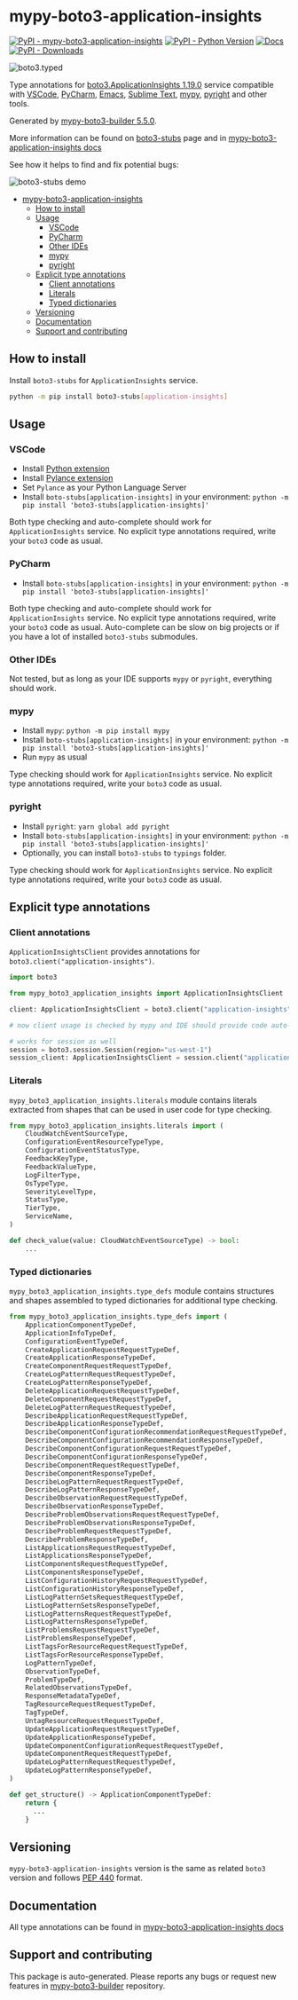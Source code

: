 <a id="mypy-boto3-application-insights"></a>

# mypy-boto3-application-insights

[![PyPI - mypy-boto3-application-insights](https://img.shields.io/pypi/v/mypy-boto3-application-insights.svg?color=blue)](https://pypi.org/project/mypy-boto3-application-insights)
[![PyPI - Python Version](https://img.shields.io/pypi/pyversions/mypy-boto3-application-insights.svg?color=blue)](https://pypi.org/project/mypy-boto3-application-insights)
[![Docs](https://img.shields.io/readthedocs/mypy-boto3-builder.svg?color=blue)](https://mypy-boto3-builder.readthedocs.io/)
[![PyPI - Downloads](https://img.shields.io/pypi/dw/mypy-boto3-application-insights?color=blue)](https://pypistats.org/packages/mypy-boto3-application-insights)

![boto3.typed](https://github.com/vemel/mypy_boto3_builder/raw/master/logo.png)

Type annotations for
[boto3.ApplicationInsights 1.19.0](https://boto3.amazonaws.com/v1/documentation/api/1.19.0/reference/services/application-insights.html#ApplicationInsights)
service compatible with [VSCode](https://code.visualstudio.com/),
[PyCharm](https://www.jetbrains.com/pycharm/),
[Emacs](https://www.gnu.org/software/emacs/),
[Sublime Text](https://www.sublimetext.com/),
[mypy](https://github.com/python/mypy),
[pyright](https://github.com/microsoft/pyright) and other tools.

Generated by
[mypy-boto3-builder 5.5.0](https://github.com/vemel/mypy_boto3_builder).

More information can be found on
[boto3-stubs](https://pypi.org/project/boto3-stubs/) page and in
[mypy-boto3-application-insights docs](https://vemel.github.io/boto3_stubs_docs/mypy_boto3_application_insights/)

See how it helps to find and fix potential bugs:

![boto3-stubs demo](https://github.com/vemel/mypy_boto3_builder/raw/master/demo.gif)

- [mypy-boto3-application-insights](#mypy-boto3-application-insights)
  - [How to install](#how-to-install)
  - [Usage](#usage)
    - [VSCode](#vscode)
    - [PyCharm](#pycharm)
    - [Other IDEs](#other-ides)
    - [mypy](#mypy)
    - [pyright](#pyright)
  - [Explicit type annotations](#explicit-type-annotations)
    - [Client annotations](#client-annotations)
    - [Literals](#literals)
    - [Typed dictionaries](#typed-dictionaries)
  - [Versioning](#versioning)
  - [Documentation](#documentation)
  - [Support and contributing](#support-and-contributing)

<a id="how-to-install"></a>

## How to install

Install `boto3-stubs` for `ApplicationInsights` service.

```bash
python -m pip install boto3-stubs[application-insights]
```

<a id="usage"></a>

## Usage

<a id="vscode"></a>

### VSCode

- Install
  [Python extension](https://marketplace.visualstudio.com/items?itemName=ms-python.python)
- Install
  [Pylance extension](https://marketplace.visualstudio.com/items?itemName=ms-python.vscode-pylance)
- Set `Pylance` as your Python Language Server
- Install `boto-stubs[application-insights]` in your environment:
  `python -m pip install 'boto3-stubs[application-insights]'`

Both type checking and auto-complete should work for `ApplicationInsights`
service. No explicit type annotations required, write your `boto3` code as
usual.

<a id="pycharm"></a>

### PyCharm

- Install `boto-stubs[application-insights]` in your environment:
  `python -m pip install 'boto3-stubs[application-insights]'`

Both type checking and auto-complete should work for `ApplicationInsights`
service. No explicit type annotations required, write your `boto3` code as
usual. Auto-complete can be slow on big projects or if you have a lot of
installed `boto3-stubs` submodules.

<a id="other-ides"></a>

### Other IDEs

Not tested, but as long as your IDE supports `mypy` or `pyright`, everything
should work.

<a id="mypy"></a>

### mypy

- Install `mypy`: `python -m pip install mypy`
- Install `boto-stubs[application-insights]` in your environment:
  `python -m pip install 'boto3-stubs[application-insights]'`
- Run `mypy` as usual

Type checking should work for `ApplicationInsights` service. No explicit type
annotations required, write your `boto3` code as usual.

<a id="pyright"></a>

### pyright

- Install `pyright`: `yarn global add pyright`
- Install `boto-stubs[application-insights]` in your environment:
  `python -m pip install 'boto3-stubs[application-insights]'`
- Optionally, you can install `boto3-stubs` to `typings` folder.

Type checking should work for `ApplicationInsights` service. No explicit type
annotations required, write your `boto3` code as usual.

<a id="explicit-type-annotations"></a>

## Explicit type annotations

<a id="client-annotations"></a>

### Client annotations

`ApplicationInsightsClient` provides annotations for
`boto3.client("application-insights")`.

```python
import boto3

from mypy_boto3_application_insights import ApplicationInsightsClient

client: ApplicationInsightsClient = boto3.client("application-insights")

# now client usage is checked by mypy and IDE should provide code auto-complete

# works for session as well
session = boto3.session.Session(region="us-west-1")
session_client: ApplicationInsightsClient = session.client("application-insights")
```

<a id="literals"></a>

### Literals

`mypy_boto3_application_insights.literals` module contains literals extracted
from shapes that can be used in user code for type checking.

```python
from mypy_boto3_application_insights.literals import (
    CloudWatchEventSourceType,
    ConfigurationEventResourceTypeType,
    ConfigurationEventStatusType,
    FeedbackKeyType,
    FeedbackValueType,
    LogFilterType,
    OsTypeType,
    SeverityLevelType,
    StatusType,
    TierType,
    ServiceName,
)

def check_value(value: CloudWatchEventSourceType) -> bool:
    ...
```

<a id="typed-dictionaries"></a>

### Typed dictionaries

`mypy_boto3_application_insights.type_defs` module contains structures and
shapes assembled to typed dictionaries for additional type checking.

```python
from mypy_boto3_application_insights.type_defs import (
    ApplicationComponentTypeDef,
    ApplicationInfoTypeDef,
    ConfigurationEventTypeDef,
    CreateApplicationRequestRequestTypeDef,
    CreateApplicationResponseTypeDef,
    CreateComponentRequestRequestTypeDef,
    CreateLogPatternRequestRequestTypeDef,
    CreateLogPatternResponseTypeDef,
    DeleteApplicationRequestRequestTypeDef,
    DeleteComponentRequestRequestTypeDef,
    DeleteLogPatternRequestRequestTypeDef,
    DescribeApplicationRequestRequestTypeDef,
    DescribeApplicationResponseTypeDef,
    DescribeComponentConfigurationRecommendationRequestRequestTypeDef,
    DescribeComponentConfigurationRecommendationResponseTypeDef,
    DescribeComponentConfigurationRequestRequestTypeDef,
    DescribeComponentConfigurationResponseTypeDef,
    DescribeComponentRequestRequestTypeDef,
    DescribeComponentResponseTypeDef,
    DescribeLogPatternRequestRequestTypeDef,
    DescribeLogPatternResponseTypeDef,
    DescribeObservationRequestRequestTypeDef,
    DescribeObservationResponseTypeDef,
    DescribeProblemObservationsRequestRequestTypeDef,
    DescribeProblemObservationsResponseTypeDef,
    DescribeProblemRequestRequestTypeDef,
    DescribeProblemResponseTypeDef,
    ListApplicationsRequestRequestTypeDef,
    ListApplicationsResponseTypeDef,
    ListComponentsRequestRequestTypeDef,
    ListComponentsResponseTypeDef,
    ListConfigurationHistoryRequestRequestTypeDef,
    ListConfigurationHistoryResponseTypeDef,
    ListLogPatternSetsRequestRequestTypeDef,
    ListLogPatternSetsResponseTypeDef,
    ListLogPatternsRequestRequestTypeDef,
    ListLogPatternsResponseTypeDef,
    ListProblemsRequestRequestTypeDef,
    ListProblemsResponseTypeDef,
    ListTagsForResourceRequestRequestTypeDef,
    ListTagsForResourceResponseTypeDef,
    LogPatternTypeDef,
    ObservationTypeDef,
    ProblemTypeDef,
    RelatedObservationsTypeDef,
    ResponseMetadataTypeDef,
    TagResourceRequestRequestTypeDef,
    TagTypeDef,
    UntagResourceRequestRequestTypeDef,
    UpdateApplicationRequestRequestTypeDef,
    UpdateApplicationResponseTypeDef,
    UpdateComponentConfigurationRequestRequestTypeDef,
    UpdateComponentRequestRequestTypeDef,
    UpdateLogPatternRequestRequestTypeDef,
    UpdateLogPatternResponseTypeDef,
)

def get_structure() -> ApplicationComponentTypeDef:
    return {
      ...
    }
```

<a id="versioning"></a>

## Versioning

`mypy-boto3-application-insights` version is the same as related `boto3`
version and follows [PEP 440](https://www.python.org/dev/peps/pep-0440/)
format.

<a id="documentation"></a>

## Documentation

All type annotations can be found in
[mypy-boto3-application-insights docs](https://vemel.github.io/boto3_stubs_docs/mypy_boto3_application_insights/)

<a id="support-and-contributing"></a>

## Support and contributing

This package is auto-generated. Please reports any bugs or request new features
in [mypy-boto3-builder](https://github.com/vemel/mypy_boto3_builder/issues/)
repository.
